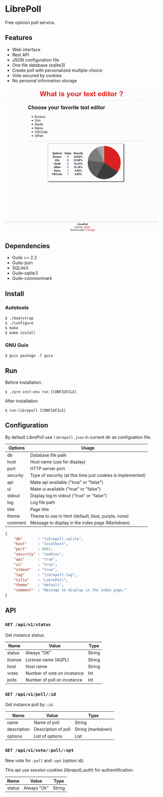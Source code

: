 LibrePoll
=========

Free opinion poll service.


## Features

 - Web interface
 - Rest API
 - JSON configuration file
 - One file database (sqlite3)
 - Create poll with personalized multiple choice
 - Vote secured by cookies
 - No personal information storage

![example](/doc/example.png)


## Dependencies

 - Guile >= 2.2
 - Guile-json
 - SQLite3
 - Guile-sqlite3
 - Guile-commonmark


## Install

### Autotools

```shell
$ ./bootstrap
$ ./configure
$ make
$ make install
```

### GNU Guix

```shell
$ guix package -f guix
```


## Run

Before installation.

```shell
$ ./pre-inst-env run [CONFIGFILE]
```

After installation.

```shell
$ run-librepoll [CONFIGFILE]
```


## Configuration

By default LibrePoll use `librepoll.json` in current dir as
configuation file.

| Options  | Usage                                                       |
|----------|-------------------------------------------------------------|
| db       | Database file path                                          |
| host     | Host name (use for display)                                 |
| port     | HTTP server port                                            |
| security | Type of security (at this time just cookies is implemented) |
| api      | Make api available ("true" or "false")                      |
| ui       | Make ui available ("true" or "false")                       |
| stdout   | Display log in stdout ("true" or "false")                   |
| log      | Log file path                                               |
| title    | Page title                                                  |
| theme    | Theme to use in html (default, blue, purple, none)          |
| comment  | Message to display in the index page (Markdown)             |


```json
{
    "db"       : "librepoll.sqlite",
    "host"     : "localhost",
    "port"     : 8081,
    "security" : "cookies",
    "api"      : "true",
    "ui"       : "true",
    "stdout"   : "true",
    "log"      : "librepoll.log",
    "title"    : "LibrePoll",
    "theme"    : "default",
    "comment"  : "Message to display in the index page."
}
```

## API

### `GET /api/v1/status`

Get instance status.

| Name    | Value                       | Type   |
|---------|-----------------------------|--------|
| status  | Always "OK"                 | String |
| license | License name (AGPL)         | String |
| host    | Host name                   | String |
| votes   | Number of vote on incetance | Int    |
| polls   | Number of poll on incetance | Int    |

### `GET /api/v1/poll/:id`

Get instance poll by `:id`.

| Name        | Value               | Type              |
|-------------|---------------------|-------------------|
| name        | Name of poll        | String            |
| description | Description of poll | String (markdown) |
| options     | List of options     | List              |

### `GET /api/v1/vote/:poll/:opt`

New vote for `:poll` and `:opt` (option id).

This api use session cookies (*librepoll_auth*) for authentification.

| Name   | Value       | Type   |
|--------|-------------|--------|
| status | Always "Ok" | String |
